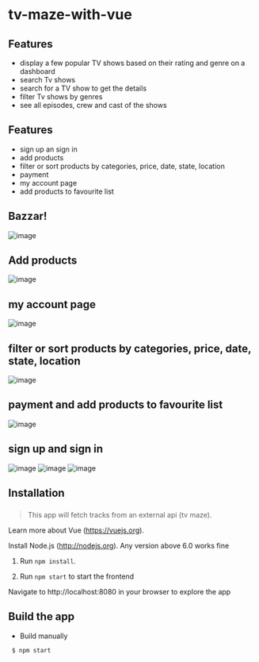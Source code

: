 # tv-maze-with-vue



## Features
* display a few popular TV shows based on their rating and genre on a dashboard
* search Tv shows
* search for a TV show to get the details
* filter Tv shows by genres
* see all episodes, crew and cast of the shows


## Features
* sign up an sign in
* add products
* filter or sort products by categories, price, date, state, location
* payment 
* my account page 
* add products to favourite list
## Bazzar!
![image](https://user-images.githubusercontent.com/50028862/136008155-4d2d60e8-dd95-40c6-9581-fe2cba2caab9.png)
## Add products
![image](https://user-images.githubusercontent.com/50028862/136008193-c13fb47e-8a27-4a6d-8bd9-ff894c0525cc.png)
## my account page
![image](https://user-images.githubusercontent.com/50028862/136008229-98555350-042b-46db-b5cc-629ff57ec812.png)
## filter or sort products by categories, price, date, state, location
![image](https://user-images.githubusercontent.com/50028862/136008314-a6ecc2e3-1c49-4ac8-ac89-bcaa9df943af.png)
## payment and add products to favourite list
![image](https://user-images.githubusercontent.com/50028862/136008372-e103b009-6ba1-4391-a248-d363cb88d7c3.png)
## sign up and sign in
![image](https://user-images.githubusercontent.com/50028862/136008658-6039c2ee-b5c3-4ae0-9ae4-303a5ede457e.png)
![image](https://user-images.githubusercontent.com/50028862/136008719-d69e77dd-5568-462f-8ce9-86a9f306e015.png)
![image](https://user-images.githubusercontent.com/50028862/136008745-5397ff6d-21b2-4565-ad8b-60b189e7c12f.png)


## Installation
### 
> This app will fetch tracks from an external api (tv maze). 

Learn more about Vue (https://vuejs.org).

Install Node.js (http://nodejs.org). Any version above 6.0 works fine



1. Run `npm install`.

2. Run `npm start` to start the frontend


Navigate to http://localhost:8080 in your browser to explore the app


## Build the app
* Build manually
```
 $ npm start
```

